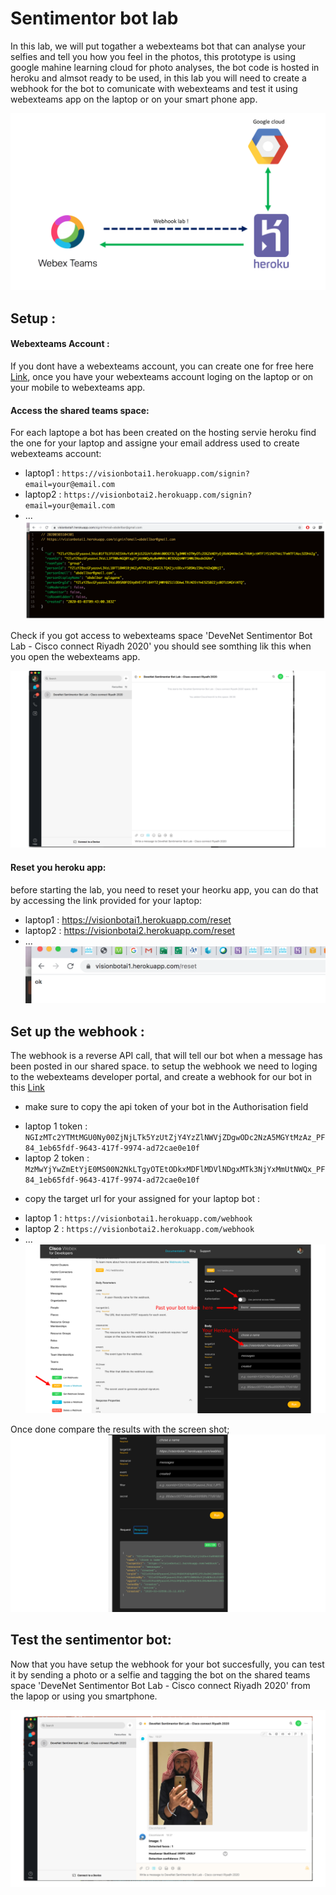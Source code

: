 # Sentimentor bot lab
In this lab, we will put togather a webexteams bot that can analyse your selfies and tell you how you feel in the photos, this prototype is using google mahine learning cloud for photo analyses, the bot code is hosted in heroku and almsot ready to be used, in this lab you will need to create a webhook for the bot to comunicate with webexteams and test it using webexteams app on the laptop or on your smart phone app.


![Wiring photo][flow]

[flow]:./flow.png "flow photo"

## Setup :

#### Webexteams Account :
If you dont have a webexteams account, you can create one for free here [Link](https://teams.webex.com/), once you have your webexteams account loging on the laptop or on your mobile to webexteams app.

#### Access the shared teams space:
For each laptope a bot has been created on the hosting servie heroku find the one for your laptop and assigne your email address used to create webexteams account:
* laptop1 : ```https://visionbotai1.herokuapp.com/signin?email=your@email.com```
* laptop2 : ```https://visionbotai2.herokuapp.com/signin?email=your@email.com```
* ...
![Wiring photo][email]

[email]:./email.png "sigin to the space"

Check if you got access to webexteams space 'DeveNet Sentimentor Bot Lab - Cisco connect Riyadh 2020' you should see somthing lik this when you open the webexteams app.

![Wiring photo][space]

[space]:./space.png "webxteams space"

#### Reset you heroku app:
before starting the lab, you need to reset your heorku app, you can do that by accessing the link provided for your laptop:
* laptop1 : https://visionbotai1.herokuapp.com/reset
* laptop2 : https://visionbotai2.herokuapp.com/reset
* ...
![Wiring photo][reset]

[reset]:./reset.png "reset heroku app"

## Set up the webhook :
The webhook is a reverse API call, that will tell our bot when a message has been posted in our shared space. 
to setup the webhook we need to loging to the webexteams developer portal, and create a webhook for our bot in this [Link](https://developer.webex.com/docs/api/v1/webhooks/create-a-webhook)
-  make sure to copy the api token of your bot in the Authorisation field  
* laptop 1 token : ```NGIzMTc2YTMtMGU0Ny00ZjNjLTk5YzUtZjY4YzZlNWVjZDgwODc2NzA5MGYtMzAz_PF84_1eb65fdf-9643-417f-9974-ad72cae0e10f```
* laptop 2 token : ```MzMwYjYwZmEtYjE0MS00N2NkLTgyOTEtODkxMDFlMDVlNDgxMTk3NjYxMmUtNWQx_PF84_1eb65fdf-9643-417f-9974-ad72cae0e10f```
-  copy the target url for your assigned for your laptop bot :
* laptop 1 : ```https://visionbotai1.herokuapp.com/webhook```
* laptop 2 : ```https://visionbotai2.herokuapp.com/webhook```
* ...
![Wiring photo][webhook]

[webhook]:./webhook.png "set up webhook in portal"

Once done compare the results with the screen shot;
![Wiring photo][webhookreturn]

[webhookreturn]:./webhookreturn.png "webhookreturn"

## Test the sentimentor bot:
Now that you have setup the webhook for your bot succesfully, you can test it by sending a photo or a selfie and tagging the bot on the shared teams space 'DeveNet Sentimentor Bot Lab - Cisco connect Riyadh 2020' from the lapop or using you smartphone.

![Wiring photo][test]

[test]:./test.png "photo"





